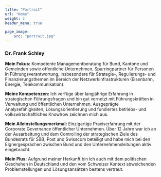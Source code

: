 ```yaml
---
title: "Portrait"
url: "Home"
weight: 2
header_menu: true

page_image:
    src: "portrait.jpg"
---
```

### Dr. Frank Schley
**Mein Fokus:**
Kompetente Managementberatung für Bund, Kantone und Gemeinden sowie öffentliche Unternehmen. Sparringpartner für Personen in Führungsverantwortung, insbesondere für Strategie-, Regulierungs- und Finanzierungsthemen im Bereich der Netzwerkinfrastrukturen (Eisenbahn, Energie, Telekommunikation).

**Meine Kompetenzen:**
Ich verfüge über langjährige Erfahrung in strategischen Führungsfragen und bin gut vernetzt mit Führungskräften in Verwaltung und öffentlichen Unternehmen. Ausgeprägte Analysefähigkeiten, Lösungsorientierung und fundiertes betriebs- und volkswirtschaftliches Knowhow zeichnen mich aus.

**Mein Alleinstellungsmerkmal:**
Einzigartige Praxiserfahrung mit der Corporate Governance öffentlicher Unternehmen. Über 12 Jahre war ich an der Ausarbeitung und dem Controlling der strategischen Ziele des Bundesrats für SBB, Post und Swisscom beteiligt und habe mich bei den Eignergesprächen zwischen Bund und den Unternehmensleitungen aktiv eingebracht.

**Mein Plus:**
Aufgrund meiner Herkunft bin ich auch mit dem politischen Geschehen in Deutschland und den vom Schweizer Kontext abweichenden Problemstellungen und Lösungsansätzen bestens vertraut. 
